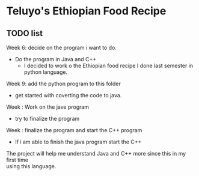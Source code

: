 # Teluyo's Ethiopian Food Recipe

## TODO list
Week 6: decide on the program i want to do. 
- Do the program in Java and C++ 
    - I decided to work o the Ethiopian food recipe I done last semester in python language.

Week 9: add the python program to this folder
- get started with coverting the code to java.

Week : Work on the jave program
- try to finalize the program

Week : finalize the program and start the C++ program
- If i am able to finish the java program start the C++

The project will help me understand Java and C++ more since this in my first time  
using this language. 

